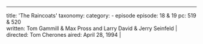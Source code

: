 ---
title: 'The Raincoats'
taxonomy:
    category:
        - episode
episode: 18 & 19
pc: 519 & 520   
written: Tom Gammill & Max Pross and Larry David & Jerry Seinfeld |
directed: Tom Cherones
aired: April 28, 1994                 |
